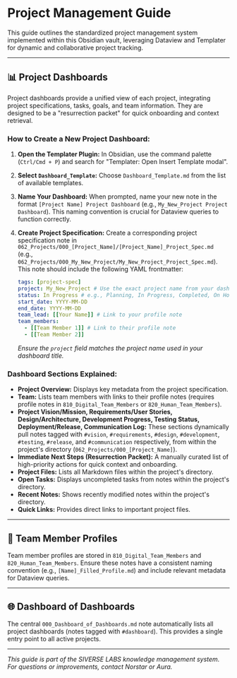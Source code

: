 # Project Management Guide

This guide outlines the standardized project management system implemented within this Obsidian vault, leveraging Dataview and Templater for dynamic and collaborative project tracking.

---

## 📊 Project Dashboards

Project dashboards provide a unified view of each project, integrating project specifications, tasks, goals, and team information. They are designed to be a "resurrection packet" for quick onboarding and context retrieval.

### How to Create a New Project Dashboard:

1.  **Open the Templater Plugin:** In Obsidian, use the command palette (`Ctrl/Cmd + P`) and search for "Templater: Open Insert Template modal".
2.  **Select `Dashboard_Template`:** Choose `Dashboard_Template.md` from the list of available templates.
3.  **Name Your Dashboard:** When prompted, name your new note in the format `[Project Name] Project Dashboard` (e.g., `My_New_Project Project Dashboard`). This naming convention is crucial for Dataview queries to function correctly.
4.  **Create Project Specification:** Create a corresponding project specification note in `062_Projects/000_[Project_Name]/[Project_Name]_Project_Spec.md` (e.g., `062_Projects/000_My_New_Project/My_New_Project_Project_Spec.md`). This note should include the following YAML frontmatter:

    ```yaml
    tags: [project-spec]
    project: My_New_Project # Use the exact project name from your dashboard title
    status: In Progress # e.g., Planning, In Progress, Completed, On Hold
    start_date: YYYY-MM-DD
    end_date: YYYY-MM-DD
    team_lead: [[Your Name]] # Link to your profile note
    team_members:
      - [[Team Member 1]] # Link to their profile note
      - [[Team Member 2]]
    ```

    *Ensure the `project` field matches the project name used in your dashboard title.*

### Dashboard Sections Explained:

*   **Project Overview:** Displays key metadata from the project specification.
*   **Team:** Lists team members with links to their profile notes (requires profile notes in `810_Digital_Team_Members` or `820_Human_Team_Members`).
*   **Project Vision/Mission, Requirements/User Stories, Design/Architecture, Development Progress, Testing Status, Deployment/Release, Communication Log:** These sections dynamically pull notes tagged with `#vision`, `#requirements`, `#design`, `#development`, `#testing`, `#release`, and `#communication` respectively, from within the project's directory (`062_Projects/000_[Project_Name]`).
*   **Immediate Next Steps (Resurrection Packet):** A manually curated list of high-priority actions for quick context and onboarding.
*   **Project Files:** Lists all Markdown files within the project's directory.
*   **Open Tasks:** Displays uncompleted tasks from notes within the project's directory.
*   **Recent Notes:** Shows recently modified notes within the project's directory.
*   **Quick Links:** Provides direct links to important project files.

---

## 👥 Team Member Profiles

Team member profiles are stored in `810_Digital_Team_Members` and `820_Human_Team_Members`. Ensure these notes have a consistent naming convention (e.g., `[Name]_Filled_Profile.md`) and include relevant metadata for Dataview queries.

---

## 🌐 Dashboard of Dashboards

The central `000_Dashboard_of_Dashboards.md` note automatically lists all project dashboards (notes tagged with `#dashboard`). This provides a single entry point to all active projects.

---

*This guide is part of the SIVERSE LABS knowledge management system. For questions or improvements, contact Norstar or Aura.*